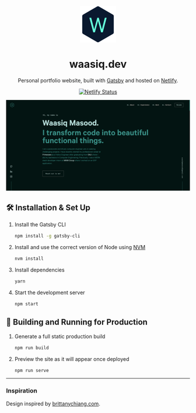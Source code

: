 <div align="center">
  <img alt="Logo" src="https://github.com/waasiq/waasiq.dev/blob/main/src/images/logo.png" width="100" />
</div>
<h1 align="center">
  waasiq.dev
</h1>

<p align="center">
  Personal portfolio website, built with <a href="https://www.gatsbyjs.org/" target="_blank">Gatsby</a> and hosted on <a href="https://www.netlify.com/" target="_blank">Netlify</a>.
</p>
</p>

<p align="center">
  <a href="https://app.netlify.com/sites/waasiqdev/deploys" target="_blank">
    <img src="https://api.netlify.com/api/v1/badges/a46a9f38-f3a7-43db-b197-ced2afb4f4c1/deploy-status" alt="Netlify Status" />
  </a>
</p>

![demo](./src/images/demo.png)


## 🛠 Installation & Set Up

1. Install the Gatsby CLI

   ```sh
   npm install -g gatsby-cli
   ```

2. Install and use the correct version of Node using [NVM](https://github.com/nvm-sh/nvm)

   ```sh
   nvm install
   ```

3. Install dependencies

   ```sh
   yarn
   ```

4. Start the development server

   ```sh
   npm start
   ```

## 🚀 Building and Running for Production

1. Generate a full static production build

   ```sh
   npm run build
   ```

1. Preview the site as it will appear once deployed

   ```sh
   npm run serve
   ```
   
---

### Inspiration

Design inspired by [brittanychiang.com](https://brittanychiang.com).

